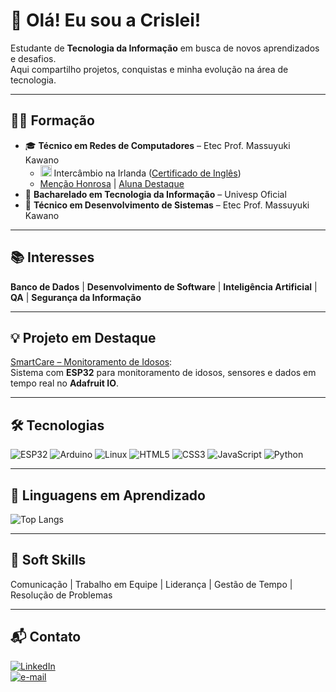 # 👋 Olá! Eu sou a Crislei!

Estudante de **Tecnologia da Informação** em busca de novos aprendizados e desafios.  
Aqui compartilho projetos, conquistas e minha evolução na área de tecnologia.

---

## 👩‍🎓 Formação
- 🎓 **Técnico em Redes de Computadores** – Etec Prof. Massuyuki Kawano  
  - <img src="https://cdn.jsdelivr.net/gh/hjnilsson/country-flags/svg/ie.svg" width="18"/> Intercâmbio na Irlanda ([Certificado de Inglês](certificados/General%20English%20-%20A2.jpg))
  - [Menção Honrosa](certificados/Menção%20Honrosa.jpg) | [Aluna Destaque](certificados/Aluna%20Destaque.jpg)
- 🚧 **Bacharelado em Tecnologia da Informação** – Univesp Oficial
- 🚧 **Técnico em Desenvolvimento de Sistemas** – Etec Prof. Massuyuki Kawano

---

## 📚 Interesses
**Banco de Dados** | **Desenvolvimento de Software** | **Inteligência Artificial** | **QA** | **Segurança da Informação**

---

## 💡 Projeto em Destaque
[SmartCare – Monitoramento de Idosos](https://github.com/CrisleiKeliJenuino/SmartCare):  
Sistema com **ESP32** para monitoramento de idosos, sensores e dados em tempo real no **Adafruit IO**.

---

## 🛠️ Tecnologias
![ESP32](https://img.shields.io/badge/ESP32-323232?style=for-the-badge&logo=espressif&logoColor=white)
![Arduino](https://img.shields.io/badge/Arduino-00979D?style=for-the-badge&logo=arduino&logoColor=white)
![Linux](https://img.shields.io/badge/Linux-FCC624?style=for-the-badge&logo=linux&logoColor=black)
![HTML5](https://img.shields.io/badge/HTML5-E34F26?style=for-the-badge&logo=html5&logoColor=white)
![CSS3](https://img.shields.io/badge/CSS3-1572B6?style=for-the-badge&logo=css3&logoColor=white)
![JavaScript](https://img.shields.io/badge/JavaScript-F7DF1E?style=for-the-badge&logo=javascript&logoColor=black)
![Python](https://img.shields.io/badge/Python-3776AB?style=for-the-badge&logo=python&logoColor=white)

---

## 🚀 Linguagens em Aprendizado
![Top Langs](https://github-readme-stats.vercel.app/api/top-langs/?username=CrisleiKeliJenuino&layout=compact&theme=default)

---

## 🧠 Soft Skills
Comunicação | Trabalho em Equipe | Liderança | Gestão de Tempo | Resolução de Problemas

---

## 📬 Contato

[![LinkedIn](https://img.shields.io/badge/LinkedIn-Crislei%20Jenuino-blue?style=for-the-badge&logo=linkedin&logoColor=white)](https://www.linkedin.com/in/crislei-jenuino-b3407734a/)  
[![e-mail](https://img.shields.io/badge/e--mail-crislei.jenuino@etec.sp.gov.br-red?style=for-the-badge&logo=gmail&logoColor=white)](mailto:crislei.jenuino@etec.sp.gov.br)
